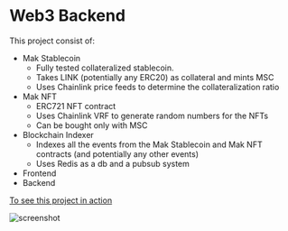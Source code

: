 # Web3 Backend

This project consist of:

- Mak Stablecoin
    - Fully tested collateralized stablecoin.
    - Takes LINK (potentially any ERC20) as collateral and mints MSC
    - Uses Chainlink price feeds to determine the collateralization ratio
- Mak NFT
    - ERC721 NFT contract
    - Uses Chainlink VRF to generate random numbers for the NFTs
    - Can be bought only with MSC
- Blockchain Indexer
    - Indexes all the events from the Mak Stablecoin and Mak NFT contracts (and potentially any other events)
    - Uses Redis as a db and a pubsub system
- Frontend
- Backend

[To see this project in action](https://drive.google.com/file/d/1mola77K-14MwQIjGo3HHw2HtfUNeMFnl/view?usp=sharing)

![screenshot](https://i.postimg.cc/fR7GDKq5/Screenshot-2024-04-11-133522.png)
